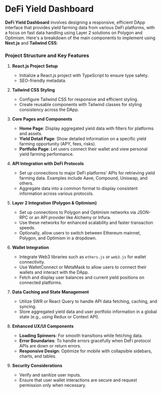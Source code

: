 # DeFi Yield Dashboard

**DeFi Yield Dashboard** involves designing a responsive, efficient DApp interface that provides yield farming data from various DeFi platforms, with a focus on fast data handling using Layer 2 solutions on Polygon and Optimism. Here's a breakdown of the main components to implement using **Next.js** and **Tailwind CSS**:

### Project Structure and Key Features

1. **React.js Project Setup**
   - Initialize a React.js project with TypeScript to ensure type safety.
   - SEO-friendly metadata.

2. **Tailwind CSS Styling**
   - Configure Tailwind CSS for responsive and efficient styling.
   - Create reusable components with Tailwind classes for styling consistency across the DApp.

3. **Core Pages and Components**
   - **Home Page**: Display aggregated yield data with filters for platforms and assets.
   - **Yield Detail Page**: Show detailed information on a specific yield farming opportunity (APY, fees, risks).
   - **Portfolio Page**: Let users connect their wallet and view personal yield farming performance.

4. **API Integration with DeFi Protocols**
   - Set up connections to major DeFi platforms' APIs for retrieving yield farming data. Examples include Aave, Compound, Uniswap, and others.
   - Aggregate data into a common format to display consistent information across various protocols.

5. **Layer 2 Integration (Polygon & Optimism)**
   - Set up connections to Polygon and Optimism networks via JSON-RPC or an API provider like Alchemy or Infura.
   - Use these networks for enhanced scalability and faster transaction speeds.
   - Optionally, allow users to switch between Ethereum mainnet, Polygon, and Optimism in a dropdown.

6. **Wallet Integration**
   - Integrate Web3 libraries such as `ethers.js` or `web3.js` for wallet connectivity.
   - Use WalletConnect or MetaMask to allow users to connect their wallets and interact with the DApp.
   - Fetch and display user balances and current yield positions on connected platforms.

7. **Data Caching and State Management**
   - Utilize SWR or React Query to handle API data fetching, caching, and syncing.
   - Store aggregated yield data and user portfolio information in a global state (e.g., using Redux or Context API).

8. **Enhanced UX/UI Components**
   - **Loading Spinners**: For smooth transitions while fetching data.
   - **Error Boundaries**: To handle errors gracefully when DeFi protocol APIs are down or return errors.
   - **Responsive Design**: Optimize for mobile with collapsible sidebars, charts, and tables.

9. **Security Considerations**
   - Verify and sanitize user inputs.
   - Ensure that user wallet interactions are secure and request permission only when necessary.
